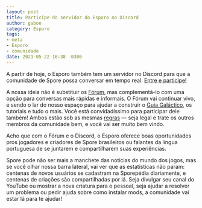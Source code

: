 ```yaml
---
layout: post
title: Participe do servidor do Esporo no Discord
author: gaboo
category: Esporo
tags:
- meta
- Esporo
- comunidade
date: 2021-05-22 16:38 -0300
---
```

A partir de hoje, o Esporo também tem um servidor no Discord para que a comunidade de Spore possa conversar em tempo real. [Entre e participe!](https://discord.gg/jrFNFAnfvV)

A nossa ideia não é substituir os [Fórum](https://forum.esporo.net/), mas complementá-lo com uma opção para conversas mais rápidas e informais. O Fórum vai continuar vivo, e sendo o lar do nosso espaço para ajudar a construir o [Guia Galáctico](https://guia.esporo.net/), os tutoriais e tudo o mais. Você está convidadíssimo para participar dele também! Ambos estão sob as mesmas [regras](https://forum.esporo.net/d/50-regras-do-forum) — seja legal e trate os outros membros da comunidade bem, e você vai ser muito bem vindo.

Acho que com o Fórum e o Discord, o Esporo oferece boas oportunidades pros jogadores e criadores de Spore brasileiros ou falantes da língua portuguesa de se juntarem e compartilharem suas experiências.

Spore pode não ser mais a manchete das notícias do mundo dos jogos, mas se você olhar nossa barra lateral, vai ver que as estatísticas não param: centenas de novos usuários se cadastram na Sporepédia diariamente, e centenas de criações são compartilhadas por lá. Seja divulgar seu canal do YouTube ou mostrar a nova criatura para o pessoal, seja ajudar a resolver um problema ou pedir ajuda sobre como instalar mods, a comunidade vai estar lá para te ajudar!
